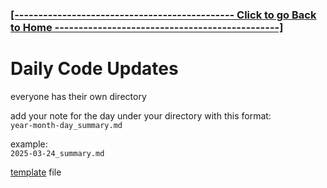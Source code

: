### **[ [---------------------------------------------- Click to go Back to Home -----------------------------------------------] ](https://github.com/Purolis/Agile-Group-Project)**

# Daily Code Updates
everyone has their own directory

add your note for the day under your directory with this format:<br>
`year-month-day_summary.md`

example:<br>
`2025-03-24_summary.md`

[template](Documentation/Daily_Code_Updates/summary_template.md) file
